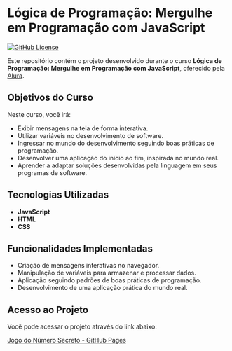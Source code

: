 # Lógica de Programação: Mergulhe em Programação com JavaScript  
[![GitHub License](https://img.shields.io/badge/license-MIT-blue.svg)](LICENSE)  

Este repositório contém o projeto desenvolvido durante o curso **Lógica de Programação: Mergulhe em Programação com JavaScript**, oferecido pela [Alura](https://www.alura.com.br/).  

## Objetivos do Curso  
Neste curso, você irá:  
- Exibir mensagens na tela de forma interativa.  
- Utilizar variáveis no desenvolvimento de software.  
- Ingressar no mundo do desenvolvimento seguindo boas práticas de programação.  
- Desenvolver uma aplicação do início ao fim, inspirada no mundo real.  
- Aprender a adaptar soluções desenvolvidas pela linguagem em seus programas de software.  

## Tecnologias Utilizadas  
- **JavaScript**  
- **HTML**  
- **CSS**  

## Funcionalidades Implementadas  
- Criação de mensagens interativas no navegador.  
- Manipulação de variáveis para armazenar e processar dados.  
- Aplicação seguindo padrões de boas práticas de programação.  
- Desenvolvimento de uma aplicação prática do mundo real.  

## Acesso ao Projeto  
Você pode acessar o projeto através do link abaixo:  

[Jogo do Número Secreto - GitHub Pages](https://natymartinsgit.github.io/Jogo_do_numero-secreto_ALURA/)
